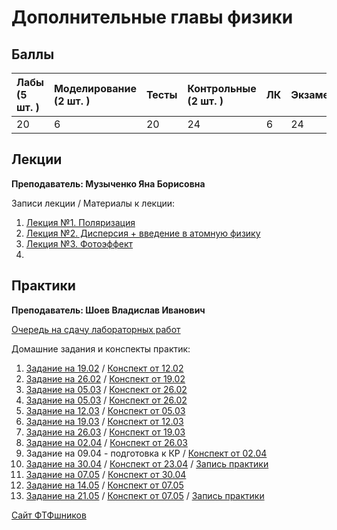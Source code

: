 # Дополнительные главы физики

## Баллы

| Лабы \(5 шт. \) | Моделирование \(2 шт. \) | Тесты | Контрольные \(2 шт. \) | ЛК | Экзамен |
| :--- | :--- | :--- | :--- | :--- | :--- |
| 20 | 6 | 20 | 24 | 6 | 24 |

## Лекции

**Преподаватель: Музыченко Яна Борисовна**

Записи лекции / Материалы к лекции:

1. [Лекция №1. Поляризация](https://www.youtube.com/watch?v=NmuQpG6-Uhk&list=PLj7ewET2KEJxEc2Pme73skH-9QhYxzP8K&index=1)
2. [Лекция №2. Дисперсия + введение в атомную физику](https://www.youtube.com/watch?v=Rm13_SP78Tg&list=PLj7ewET2KEJxEc2Pme73skH-9QhYxzP8K&index=2)
3. [Лекция №3. Фотоэффект](https://www.youtube.com/watch?v=eNskjrDPW4g&list=PLj7ewET2KEJxEc2Pme73skH-9QhYxzP8K&index=3)
4. 

## Практики

**Преподаватель: Шоев Владислав Иванович**

[Очередь на сдачу лабораторных работ](https://docs.google.com/spreadsheets/d/1pim9w4OG_JM61tk4oKm4Hd1c7zcfpdDc-iGg_fjeaU4/edit#gid=0)

Домашние задания и конспекты практик:

1. [Задание на 19.02](https://drive.google.com/file/d/19-_TjnHRDbp3RKbui0wzbybRxdW2ygHz/view?usp=sharing) / [Конспект от 12.02](https://drive.google.com/file/d/1I5iIX9Y3r8K5dVg1aMGCCtvhm2dx5Ek5/view?usp=sharing)
2. [Задание на 26.02](https://drive.google.com/file/d/1te-zHJ6NtdZZHwqA91IqR5NOzHBLTexd/view?usp=sharing) / [Конспект от 19.02](https://drive.google.com/file/d/1dj77asGcNgd6bFtbuTaDqDrI0pIpWsr4/view?usp=sharing)
3. [Задание на 05.03](https://drive.google.com/file/d/1D1xKrpOFjA5hgwPR55gsZQhTXdyEteML/view?usp=sharing) / [Конспект от 26.02](https://drive.google.com/file/d/1hxfrnCxXO-xVTS8b2QSsMG1-x-BxhLnm/view?usp=sharing)
4.  [Задание на 05.03](https://drive.google.com/file/d/1D1xKrpOFjA5hgwPR55gsZQhTXdyEteML/view?usp=sharing) / [Конспект от 26.02](https://drive.google.com/file/d/1hxfrnCxXO-xVTS8b2QSsMG1-x-BxhLnm/view?usp=sharing)
5.  [Задание на 12.03](https://drive.google.com/file/d/1S2p2k-G8LqqppGvwib9YhmZqbCIarOpD/view?usp=sharing) / [Конспект от 05.03](https://drive.google.com/file/d/1fpJGGtJ9WdwS88OOa7b54inBauXfpU5D/view?usp=sharing)
6.  [Задание на 19.03](https://drive.google.com/file/d/1S1lvaIkMzgDwwaaIQBzlYXonOikSZxaK/view?usp=sharing) / [Конспект от 12.03](https://drive.google.com/file/d/1Xsuh-IsEuL3AdSScBC68T9G_J_ugv4kE/view?usp=sharing)
7.  [Задание на 26.03](https://study.physics.itmo.ru) / [Конспект от 19.03](https://drive.google.com/file/d/1ppup2h0E_vW2rqHfTZNI9pfMcCX7Ka30/view?usp=sharing)
8. [Задание на 02.04](https://study.physics.itmo.ru) / [Конспект от 26.03](https://drive.google.com/file/d/1iHHQIqA2VAdfXYAjzq11_9DDPWIOazuO/view?usp=sharing)
9. Задание на 09.04 - подготовка к КР / [Конспект от 02.04](https://drive.google.com/file/d/1GYP7R8soWsykFZKzJ5GXyb6jV1wFNNHF/view?usp=sharing)
10. [Задание на 30.04](https://study.physics.itmo.ru) / [Конспект от 23.04](https://www.youtube.com/watch?v=OwoRumIt5RA) / [Запись практики](https://www.youtube.com/watch?v=OwoRumIt5RA)
12. [Задание на 07.05](https://study.physics.itmo.ru) / [Конспект от 30.04](https://drive.google.com/file/d/1AEdd0YDmU8pg5HJwlvBs6Hm4dSyh7dRz/view?usp=sharing) 
13. [Задание на 14.05](https://study.physics.itmo.ru) / [Конспект от 07.05](https://drive.google.com/file/d/13xO26Q3X_YUBjWuMsVXf-IB-m62M06Cc/view?usp=sharing) 
14. [Задание на 21.05](https://study.physics.itmo.ru) / [Конспект от 07.05]() / [Запись практики](https://www.youtube.com/watch?v=ZLowcyFfS8U)

[Сайт ФТФшников](https://study.physics.itmo.ru)
